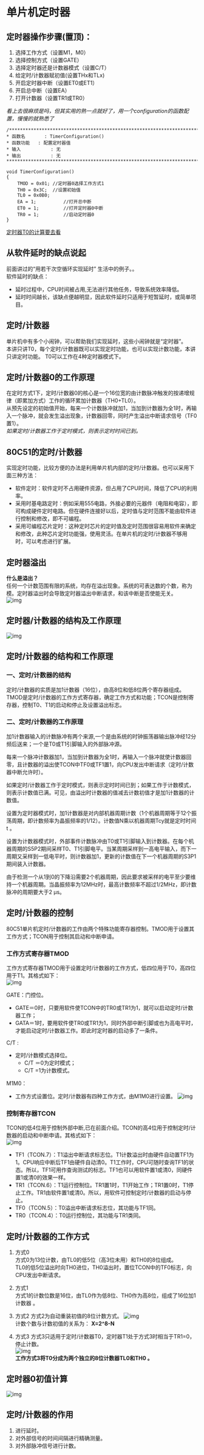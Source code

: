 # 单片机定时器


## 定时器操作步骤(置顶)：
1. 选择工作方式（设置M1，M0）
2. 选择控制方式（设置GATE）
3. 选择定时器还是计数器模式（设置C/T）
4. 给定时/计数器赋初值(设置THx和TLx)
5. 开启定时器中断（设置ET0或ET1）
6. 开启总中断（设置EA）
7. 打开计数器（设置TR1或TR0）  

_看上去很麻烦是吗，但其实用的熟一点就好了，用一个configuration的函数配置，慢慢的就熟悉了_
```
/*******************************************************************************
* 函数名       : TimerConfiguration()
* 函数功能   : 配置定时器值
* 输入           : 无
* 输出           : 无
*******************************************************************************/		   

void TimerConfiguration()
{
    TMOD = 0x01; //定时器0选择工作方式1
    TH0 = 0x3C;	 //设置初始值
    TL0 = 0x0B0; 
    EA = 1;			 //打开总中断
    ET0 = 1;		 //打开定时器0中断
    TR0 = 1;		 //启动定时器0
}

```
[定时器T0的计算要去看](#定时器0初值计算)
## 从软件延时的缺点说起
前面讲过的“用若干次空循环实现延时”  生活中的例子。。  
软件延时的缺点：  
- 延时过程中，CPU时间被占用,无法进行其他任务，导致系统效率降低。  
- 延时时间越长，该缺点便越明显，因此软件延时只适用于短暂延时，或简单项目。
## 定时/计数器
单片机中有多个小闹钟，可以帮助我们实现延时，这些小闹钟就是“定时器”。  
本讲只讲T0，每个定时/计数器既可以实现定时功能，也可以实现计数功能，本讲只讲定时功能。
T0可以工作在4种定时器模式下。

## 定时/计数器0的工作原理
在定时方式1下，定时/计数器0的核心是一个16位宽的由计数脉冲触发的按递增规律（即累加方式）工作的循环累加计数器（TH0+TL0）。  
从预先设定的初始值开始，每来一个计数脉冲就加1，当加到计数器为全1时，再输入一个脉冲，就会发生溢出现象，计数器回零，同时产生溢出中断请求信号（TF0置1）。  
_如果定时/计数器工作于定时模式，则表示定时时间已到。_
## 80C51的定时/计数器
实现定时功能，比较方便的办法是利用单片机内部的定时/计数器。也可以采用下面三种方法：  
- 软件定时：软件定时不占用硬件资源，但占用了CPU时间，降低了CPU的利用率。
- 采用时基电路定时：例如采用555电路，外接必要的元器件（电阻和电容），即可构成硬件定时电路。但在硬件连接好以后，定时值与定时范围不能由软件进行控制和修改，即不可编程。
- 采用可编程芯片定时：这种定时芯片的定时值及定时范围很容易用软件来确定和修改，此种芯片定时功能强，使用灵活。在单片机的定时/计数器不够用时，可以考虑进行扩展。

## 定时器溢出
__什么是溢出？__  
任何一个计数范围有限的系统，均存在溢出现象。系统的可表达数的个数，称为模。定时器溢出时会导致定时器溢出中断请求，和该中断是否使能无关。  
![img](img/1.png)  
## 定时器/计数器的结构及工作原理
![img](img/2.png) 
## 定时/计数器的结构和工作原理
### 一、定时/计数器的结构
定时/计数器的实质是加1计数器（16位），由高8位和低8位两个寄存器组成。  
TMOD是定时/计数器的工作方式寄存器，确定工作方式和功能；TCON是控制寄存器，控制T0、T1的启动和停止及设置溢出标志。
### 二、定时/计数器的工作原理
加1计数器输入的计数脉冲有两个来源,一个是由系统的时钟振荡器输出脉冲经12分频后送来；一个是T0或T1引脚输入的外部脉冲源。  

每来一个脉冲计数器加1，当加到计数器为全1时，再输入一个脉冲就使计数器回零，且计数器的溢出使TCON中TF0或TF1置1，向CPU发出中断请求（定时/计数器中断允许时）。  

如果定时/计数器工作于定时模式，则表示定时时间已到；如果工作于计数模式，则表示计数值已满。可见，由溢出时计数器的值减去计数初值才是加1计数器的计数值。

设置为定时器模式时，加1计数器是对内部机器周期计数（1个机器周期等于12个振荡周期，即计数频率为晶振频率的1/12）。计数值N乘以机器周期Tcy就是定时时间t 。  

设置为计数器模式时，外部事件计数脉冲由T0或T1引脚输入到计数器。在每个机器周期的S5P2期间采样T0、T1引脚电平。当某周期采样到一高电平输入，而下一周期又采样到一低电平时，则计数器加1，更新的计数值在下一个机器周期的S3P1期间装入计数器。  

由于检测一个从1到0的下降沿需要2个机器周期，因此要求被采样的电平至少要维持一个机器周期。当晶振频率为12MHz时，最高计数频率不超过1/2MHz，即计数脉冲的周期要大于2 μs。


## 定时/计数器的控制
80C51单片机定时/计数器的工作由两个特殊功能寄存器控制。TMOD用于设置其工作方式；TCON用于控制其启动和中断申请。

### 工作方式寄存器TMOD
工作方式寄存器TMOD用于设置定时/计数器的工作方式，低四位用于T0，高四位用于T1。其格式如下：  
![img](img/3.png) 

GATE：门控位。
- GATE＝0时，只要用软件使TCON中的TR0或TR1为1，就可以启动定时/计数器工作；  
- GATA＝1时，要用软件使TR0或TR1为1，同时外部中断引脚或也为高电平时，才能启动定时/计数器工作。即此时定时器的启动多了一条件。  

C/T :
 - 定时/计数模式选择位。
    - C/T ＝0为定时模式； 
    - C/T =1为计数模式。  

M1M0：
 - 工作方式设置位。定时/计数器有四种工作方式，由M1M0进行设置。
![img](img/4.png)   
### 控制寄存器TCON
TCON的低4位用于控制外部中断,已在前面介绍。TCON的高4位用于控制定时/计数器的启动和中断申请。其格式如下：  
![img](img/5.png)   
- TF1（TCON.7）：T1溢出中断请求标志位。T1计数溢出时由硬件自动置TF1为1。CPU响应中断后TF1由硬件自动清0。T1工作时，CPU可随时查询TF1的状态。所以，TF1可用作查询测试的标志。TF1也可以用软件置1或清0，同硬件置1或清0的效果一样。
- TR1（TCON.6）：T1运行控制位。TR1置1时，T1开始工作；TR1置0时，T1停止工作。TR1由软件置1或清0。所以，用软件可控制定时/计数器的启动与停止。
- TF0（TCON.5）：T0溢出中断请求标志位，其功能与TF1同。
- TR0（TCON.4）：T0运行控制位，其功能与TR1类同。
## 定时/计数器的工作方式
1. 方式0  
方式0为13位计数，由TL0的低5位（高3位未用）和TH0的8位组成。  
TL0的低5位溢出时向TH0进位，TH0溢出时，置位TCON中的TF0标志，向CPU发出中断请求。  

2. 方式1   
方式1的计数位数是16位，由TL0作为低8位、TH0作为高8位，组成了16位加1计数器 。  

3. 方式2 
方式2为自动重装初值的8位计数方式。 
![img](img/6.png)    
计数个数与计数初值的关系为：
__X=2^8-N__
4. 方式3 
方式3只适用于定时/计数器T0，定时器T1处于方式3时相当于TR1=0，停止计数。   
![img](img/7.png)   
__工作方式3将T0分成为两个独立的8位计数器TL0和TH0 。__

## 定时器0初值计算
![img](img/8.png)   
## 定时/计数器的作用
1. 进行延时。
2. 对外部信号的时间间隔进行精确测量。
3. 对外部脉冲信号进行计数。
